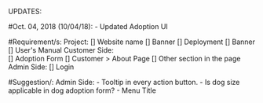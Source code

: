 UPDATES:

#Oct. 04, 2018 (10/04/18):
    -  Updated Adoption UI
    
#Requirement/s:
    Project:
        [] Website name
        [] Banner
        [] Deployment
        [] Banner
        [] User's Manual
    Customer Side:  
        [] Adoption Form
        [] Customer > About Page
        [] Other section in the page
    Admin Side:
        [] Login

#Suggestion/:
    Admin Side:
        - Tooltip in every action button.
        - Is dog size applicable in dog adoption form?
        - Menu Title



